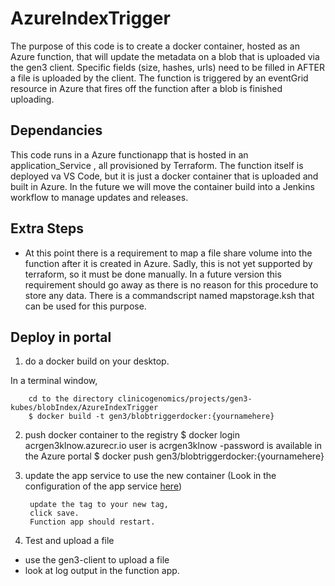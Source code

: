 # AzureIndexTrigger

The purpose of this code is to create a docker container, hosted as an Azure function, that will update the metadata
on a blob that is uploaded via the gen3 client. Specific fields (size, hashes, urls) need to be filled in AFTER a file
is uploaded by the client.  The function is triggered by an eventGrid resource in Azure that fires off the function
after a blob is finished uploading.

## Dependancies
This code runs in a Azure functionapp that is hosted in an application_Service , all provisioned by Terraform.  The function itself is deployed va VS Code, but it is just a docker container that is uploaded and built in Azure.  In the future we will move the container build into a Jenkins workflow to manage updates and releases.

## Extra Steps
-  At this point there is a requirement to map a file share volume into the function after it is created in Azure.  Sadly, this is not yet supported by terraform, so it must be done manually.  In a future version this requirement should go away as there is no reason for this procedure to store any data.  There is a commandscript named mapstorage.ksh that can be used for this purpose.

## Deploy in portal
1. do a docker build on your desktop.

  In a terminal window,

        cd to the directory clinicogenomics/projects/gen3-kubes/blobIndex/AzureIndexTrigger
        $ docker build -t gen3/blobtriggerdocker:{yournamehere}

2. push docker container to the registry
        $ docker login acrgen3klnow.azurecr.io
        user is acrgen3klnow
        -password is available in the Azure portal
        $ docker push gen3/blobtriggerdocker:{yournamehere}

3. update the app service to use the new container
    (Look in the configuration of the app service [here](https://portal.azure.com/#@uhgazure.onmicrosoft.com/resource/subscriptions/21a7a4d3-3641-4382-95a8-85ae72399ceb/resourceGroups/k8s-gen3/providers/Microsoft.Web/sites/blobindexfuncdevklnow/AppServiceDeploymentCenter))

        update the tag to your new tag,
        click save.
        Function app should restart.

4. Test and upload a file
  - use the gen3-client to upload a file
  - look at log output in the function app.
